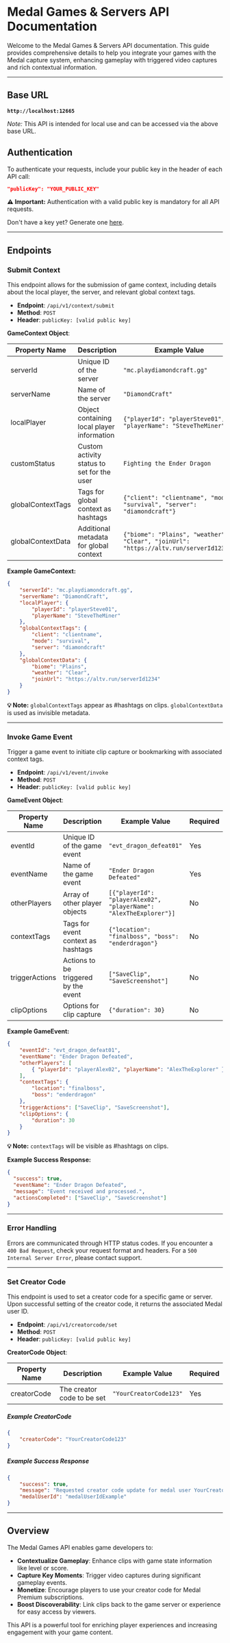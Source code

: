 
# Medal Games & Servers API Documentation

Welcome to the Medal Games & Servers API documentation. This guide provides comprehensive details to help you integrate your games with the Medal capture system, enhancing gameplay with triggered video captures and rich contextual information.

---

## Base URL

**`http://localhost:12665`**

*Note:* This API is intended for local use and can be accessed via the above base URL.

## Authentication

To authenticate your requests, include your public key in the header of each API call:

```json
"publicKey": "YOUR_PUBLIC_KEY"
```

**⚠️ Important:** Authentication with a valid public key is mandatory for all API requests.

Don't have a key yet? Generate one [here](https://thirdpartyregister.pages.dev/).

---

## Endpoints

### Submit Context

This endpoint allows for the submission of game context, including details about the local player, the server, and relevant global context tags.

- **Endpoint**: `/api/v1/context/submit`
- **Method**: `POST`
- **Header**: `publicKey: [valid public key]`

**GameContext Object**:

| Property Name        | Description                               | Example Value               | Required |
|----------------------|-------------------------------------------|-----------------------------|----------|
| serverId           | Unique ID of the server                   | `"mc.playdiamondcraft.gg"`  | No      |
| serverName         | Name of the server                        | `"DiamondCraft"`            | No      |
| localPlayer        | Object containing local player information| `{"playerId": "playerSteve01", "playerName": "SteveTheMiner"}` | No |
| customStatus       | Custom activity status to set for the user | `Fighting the Ender Dragon` | No |
| globalContextTags  | Tags for global context as hashtags       | `{"client": "clientname", "mode": "survival", "server": "diamondcraft"}` | No |
| globalContextData  | Additional metadata for global context    | `{"biome": "Plains", "weather": "Clear", "joinUrl": "https://altv.run/serverId1234"}` | No |

**Example GameContext:**

```json
{
    "serverId": "mc.playdiamondcraft.gg",
    "serverName": "DiamondCraft",
    "localPlayer": {
        "playerId": "playerSteve01",
        "playerName": "SteveTheMiner"
    },
    "globalContextTags": {
        "client": "clientname",
        "mode": "survival",
        "server": "diamondcraft"
    },
    "globalContextData": {
        "biome": "Plains",
        "weather": "Clear",
        "joinUrl": "https://altv.run/serverId1234"
    }
}
```

**💡 Note:** `globalContextTags` appear as #hashtags on clips. `globalContextData` is used as invisible metadata.

---

### Invoke Game Event

Trigger a game event to initiate clip capture or bookmarking with associated context tags.

- **Endpoint**: `/api/v1/event/invoke`
- **Method**: `POST`
- **Header**: `publicKey: [valid public key]`

**GameEvent Object**:

| Property Name        | Description                               | Example Value               | Required |
|----------------------|-------------------------------------------|-----------------------------|----------|
| eventId            | Unique ID of the game event               | `"evt_dragon_defeat01"`     | Yes      |
| eventName          | Name of the game event                    | `"Ender Dragon Defeated"`   | Yes      |
| otherPlayers       | Array of other player objects             | `[{"playerId": "playerAlex02", "playerName": "AlexTheExplorer"}]` | No       |
| contextTags        | Tags for event context as hashtags        | `{"location": "finalboss", "boss": "enderdragon"}` | No |
| triggerActions     | Actions to be triggered by the event      | `["SaveClip", "SaveScreenshot"]`| No      |
| clipOptions        | Options for clip capture                  | `{"duration": 30}`          | No       |

**Example GameEvent:**

```json
{
    "eventId": "evt_dragon_defeat01",
    "eventName": "Ender Dragon Defeated",
    "otherPlayers": [ 
        { "playerId": "playerAlex02", "playerName": "AlexTheExplorer" }
    ],
    "contextTags": {
        "location": "finalboss",
        "boss": "enderdragon"
    },
    "triggerActions": ["SaveClip", "SaveScreenshot"],
    "clipOptions": {
        "duration": 30
    }
}
```

**💡 Note:** `contextTags` will be visible as #hashtags on clips.

**Example Success Response:**

```json
{
  "success": true,
  "eventName": "Ender Dragon Defeated",
  "message": "Event received and processed.",
  "actionsCompleted": ["SaveClip", "SaveScreenshot"]
}
```

---

### Error Handling

Errors are communicated through HTTP status codes. If you encounter a `400 Bad Request`, check your request format and headers. For a `500 Internal Server Error`, please contact support.

---

### Set Creator Code

This endpoint is used to set a creator code for a specific game or server. Upon successful setting of the creator code, it returns the associated Medal user ID.

- **Endpoint**: `/api/v1/creatorcode/set`
- **Method**: `POST`
- **Header**: `publicKey: [valid public key]`

**CreatorCode Object**:

| Property Name   | Description                       | Example Value   | Required |
|-----------------|-----------------------------------|-----------------|----------|
| creatorCode   | The creator code to be set        | `"YourCreatorCode123"` | Yes      |

##### Example CreatorCode

```json
{
    "creatorCode": "YourCreatorCode123"
}
```

##### Example Success Response

```json
{
    "success": true,
    "message": "Requested creator code update for medal user YourCreatorCode123",
    "medalUserId": "medalUserIdExample"
}
```

---

## Overview

The Medal Games API enables game developers to:

- **Contextualize Gameplay**: Enhance clips with game state information like level or score.
- **Capture Key Moments**: Trigger video captures during significant gameplay events.
- **Monetize**: Encourage players to use your creator code for Medal Premium subscriptions.
- **Boost Discoverability**: Link clips back to the game server or experience for easy access by viewers.

This API is a powerful tool for enriching player experiences and increasing engagement with your game content.
